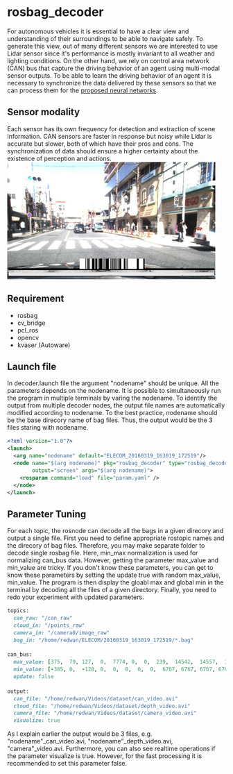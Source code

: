 # rosbag_decoder
For autonomous vehicles it is essential to have a clear view and understanding of their surroundings to be able to navigate safely. To generate this view, out of many different sensors we are interested to use Lidar sensor since it's performance is mostly invariant to all weather and lighting conditions. On the other hand, we rely on control area network (CAN) bus that capture the driving behavior of an agent using multi-modal sensor outputs. To be able to learn the driving behavior of an agent it is necessary to synchronize the data delivered by these sensors so that we can process them for the [proposed neural networks](https://github.com/RedwanNewaz/drive_learner).
## Sensor modality
Each sensor has its own frequency for detection and extraction of scene information. CAN sensors are faster in response but noisy while Lidar is accurate but slower, both of which have their pros and cons. The synchronization of data should ensure a higher certainty about the existence of perception and actions. 
![](https://github.com/RedwanNewaz/rosbag_decoder/blob/master/include/canvas.png)
## Requirement
* rosbag  
* cv_bridge
* pcl_ros
* opencv
* kvaser (Autoware)

## Launch file
In decoder.launch file the argument "nodename" should be unique. All the parameters depends on the nodename. 
It is possible to simultaneously run the program in multiple terminals by varing the nodename. To identify the output from multiple decoder nodes, the output file names are automatically modified according to nodename. To the best practice, nodename should be the base direcory name of bag files. Thus, the output would be the 3 files staring with nodename.
``` xml
<?xml version="1.0"?>
<launch>
  <arg name="nodename" default="ELECOM_20160319_163019_172519"/> 
  <node name="$(arg nodename)" pkg="rosbag_decoder" type="rosbag_decoder_node"
        output="screen" args="$(arg nodename)">
  	<rosparam command="load" file="param.yaml" />
  </node>
</launch>
```

## Parameter Tuning 
For each topic, the rosnode can decode all the bags in a given direcory and output a single file.
First you need to define appropriate rostopic names and the direcory of bag files. Therefore, you may make 
separate folder to decode single rosbag file. Here, min_max normalization is used for normalizing can_bus data. However,
getting the parameter max_value and min_value are tricky. If you don't know these parameters, you can get to know 
these parameters by setting the update true with random max_value, min_value. The program is then display the gloabl max and global min
in the terminal by decoding all the files of a given directory. Finally, you need to redo your experiment with updated parameters.
``` ruby
topics:
  can_raw: "/can_raw"
  cloud_in: "/points_raw"
  camera_in: "/camera0/image_raw"
  bag_in: "/home/redwan/ELECOM/20160319_163019_172519/*.bag"

can_bus:
  max_value: [375,  79, 127,  0,  7774, 0,  0,  239,  14542,  14557,  14532,  14550,  65, 25200,  255,  619]
  min_value: [-385, 0,  -128, 0,  0,  0,  0,  0,  6767, 6767, 6767, 6767, -99,  0,  0,  0]
  update: false

output:
  can_file: "/home/redwan/Videos/dataset/can_video.avi"
  cloud_file: "/home/redwan/Videos/dataset/depth_video.avi"
  camera_file: "/home/redwan/Videos/dataset/camera_video.avi"
  visualize: true

```
As I explain earlier the output would be 3 files, e.g. "nodename"_can_video.avi, "nodename"_depth_video.avi, "camera"_video.avi. Furthermore, you can also see realtime operations if the parameter visualize is true. However, for the fast processing it is recommended to set this parameter false.
